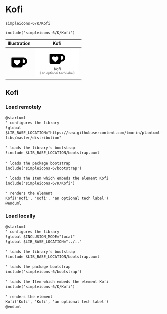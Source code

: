 # Kofi


```text
simpleicons-6/K/Kofi
```

```text
include('simpleicons-6/K/Kofi')
```



| Illustration | Kofi |
| :---: | :---: |
| ![illustration for Illustration](../../simpleicons-6/K/Kofi.png) | ![illustration for Kofi](../../simpleicons-6/K/Kofi.Local.png) |




## Kofi

### Load remotely
```plantuml
@startuml
' configures the library
!global $LIB_BASE_LOCATION="https://raw.githubusercontent.com/tmorin/plantuml-libs/master/distribution"

' loads the library's bootstrap
!include $LIB_BASE_LOCATION/bootstrap.puml

' loads the package bootstrap
include('simpleicons-6/bootstrap')

' loads the Item which embeds the element Kofi
include('simpleicons-6/K/Kofi')

' renders the element
Kofi('Kofi', 'Kofi', 'an optional tech label')
@enduml
```

### Load locally
```plantuml
@startuml
' configures the library
!global $INCLUSION_MODE="local"
!global $LIB_BASE_LOCATION="../.."

' loads the library's bootstrap
!include $LIB_BASE_LOCATION/bootstrap.puml

' loads the package bootstrap
include('simpleicons-6/bootstrap')

' loads the Item which embeds the element Kofi
include('simpleicons-6/K/Kofi')

' renders the element
Kofi('Kofi', 'Kofi', 'an optional tech label')
@enduml
```

